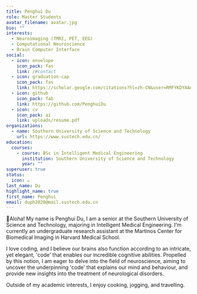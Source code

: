 ```yaml
---
title: Penghui Du
role: Master Students
avatar_filename: avatar.jpg
bio: ""
interests:
  - Neuroimaging (fMRI, PET, EEG)
  - Computational Neuroscience
  - Brain Computer Interface
social:
  - icon: envelope
    icon_pack: fas
    link: /#contact
  - icon: graduation-cap
    icon_pack: fas
    link: https://scholar.google.com/citations?hl=zh-CN&user=RMFYKDYAAAAJ
  - icon: github
    icon_pack: fab
    link: https://github.com/PenghuiDu
  - icon: cv
    icon_pack: ai
    link: uploads/resume.pdf
organizations:
  - name: Southern University of Science and Technology
    url: https://www.sustech.edu.cn/
education:
  courses:
    - course: BSc in Intelligent Medical Engineering
      institution: Southern University of Science and Technology
      year: ""
superuser: true
status:
  icon: ☕️
last_name: Du
highlight_name: true
first_name: Penghui
email: duph2020@mail.sustech.edu.cn
---
```

🥳Aloha! My name is Penghui Du, I am a senior at the Southern University of Science and Technology, majoring in Intelligent Medical Engineering. I’m currently an undergraduate research assistant at the Martinos Center for Biomedical Imaging in Harvard Medical School. 

I love coding, and I believe our brains also function according to an intricate, yet elegant, 'code' that enables our incredible cognitive abilities. Propelled by this notion, I am eager to delve into the field of neuroscience, aiming to uncover the underpinning 'code' that explains our mind and behaviour, and provide new insights into the treatment of neurological disorders.

Outside of my academic interests, I enjoy cooking, jogging, and travelling.